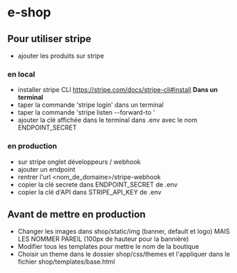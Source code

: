 # e-shop
## Pour utiliser stripe
- ajouter les produits sur stripe

### en local
- installer stripe CLI https://stripe.com/docs/stripe-cli#install
**Dans un terminal** 
- taper la commande 'stripe login' dans un terminal
- taper la commande 'stripe listen --forward-to <url de la vue stripe_webhook>'
- ajouter la clé affichée dans le terminal dans .env avec le nom ENDPOINT_SECRET

### en production
- sur stripe onglet développeurs / webhook
- ajouter un endpoint
- rentrer l'url <nom_de_domaine>/stripe-webhook
- copier la clé secrete dans ENDPOINT_SECRET de .env
- copier la clé d'API dans STRIPE_API_KEY de .env

## Avant de mettre en production
- Changer les images dans shop/static/img (banner, default et logo) MAIS LES NOMMER PAREIL (100px de hauteur pour la bannière)
- Modifier tous les templates pour mettre le nom de la boutique
- Choisir un theme dans le dossier shop/css/themes et l'appliquer dans le fichier shop/templates/base.html